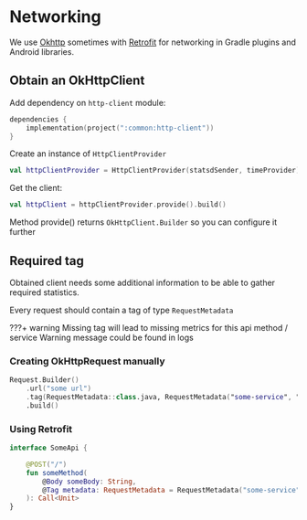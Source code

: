 # Networking

We use [Okhttp](https://square.github.io/okhttp/) sometimes with [Retrofit](https://square.github.io/retrofit/) for
networking in Gradle plugins and Android libraries.

## Obtain an OkHttpClient

Add dependency on `http-client` module:

```kotlin
dependencies {
    implementation(project(":common:http-client"))
}
```

Create an instance of `HttpClientProvider`

```kotlin
val httpClientProvider = HttpClientProvider(statsdSender, timeProvider)
```

Get the client:

```kotlin
val httpClient = httpClientProvider.provide().build()
```

Method provide() returns `OkHttpClient.Builder` so you can configure it further

## Required tag

Obtained client needs some additional information to be able to gather required statistics.

Every request should contain a tag of type `RequestMetadata`

???+ warning 
    Missing tag will lead to missing metrics for this api method / service 
    Warning message could be found in logs

### Creating OkHttpRequest manually

```kotlin
Request.Builder()
    .url("some url")
    .tag(RequestMetadata::class.java, RequestMetadata("some-service", "some-method"))
    .build()
```

### Using Retrofit

```kotlin
interface SomeApi {

    @POST("/")
    fun someMethod(
        @Body someBody: String,
        @Tag metadata: RequestMetadata = RequestMetadata("some-service", "some-method")
    ): Call<Unit>
}
```
